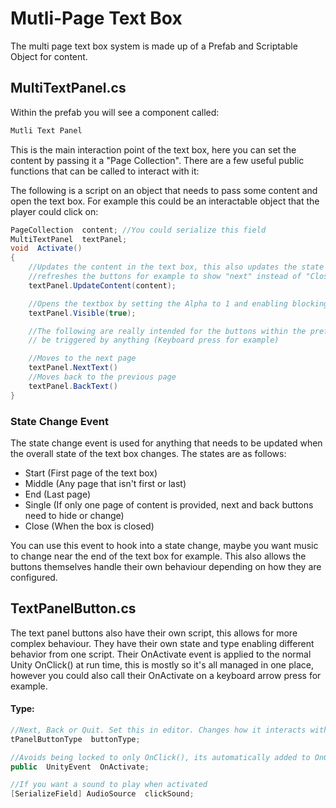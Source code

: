# Mutli-Page Text Box #
The multi page text box system is made up of a Prefab and Scriptable Object for content.
## MultiTextPanel.cs ##
Within the prefab you will see a component called:
```C#
Mutli Text Panel
```
This is the main interaction point of the text box, here you can set the content by passing it a "Page Collection". There are a few useful public functions that can be called to interact with it:

The following is a script on an object that needs to pass some content and open the text box. For example this could be an interactable object that the player could click on:
```C#
PageCollection  content; //You could serialize this field
MultiTextPanel  textPanel;
void  Activate()
{
	//Updates the content in the text box, this also updates the state of the box to "Start" which in turn
	//refreshes the buttons for example to show "next" instead of "Close" if its now on page 1
	textPanel.UpdateContent(content);

	//Opens the textbox by setting the Alpha to 1 and enabling blocking raycasts in the canvas group
	textPanel.Visible(true); 

	//The following are really intended for the buttons within the prefab, but could
	// be triggered by anything (Keyboard press for example)

	//Moves to the next page
	textPanel.NextText()
	//Moves back to the previous page
	textPanel.BackText()
}
```

### State Change Event
The state change event is used for anything that needs to be updated when the overall state of the text box changes.
The states are as follows:

 - Start (First page of the text box)
 - Middle (Any page that isn't first or last)
 - End (Last page)
 - Single (If only one page of content is provided, next and back buttons need to hide or change)
 - Close (When the box is closed)

You can use this event to hook into a state change, maybe you want music to change near the end of the text box for example. This also allows the buttons themselves handle their own behaviour depending on how they are configured.

## TextPanelButton.cs
The text panel buttons also have their own script, this allows for more complex behaviour. They have their own state and type enabling different behavior from one script. Their OnActivate event is applied to the normal Unity OnClick() at run time, this is mostly so it's all managed in one place, however you could also call their OnActivate on a keyboard arrow press for example.
#### Type:
```C#
//Next, Back or Quit. Set this in editor. Changes how it interacts with the text box
tPanelButtonType  buttonType; 

//Avoids being locked to only OnClick(), its automatically added to OnClick at run time for you anyway
public  UnityEvent  OnActivate;

//If you want a sound to play when activated
[SerializeField] AudioSource  clickSound;

```